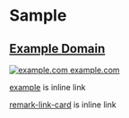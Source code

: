 # Sample

<div class="rlb-container">
  <div class="rlb-content">
    <div class="rlb-info">
      <h2 class="rlb-title">
        <a rel="noopener noreferrer" href="https://example.com" class="rlb-title-link">
          Example Domain
        </a>
      </h2>
    </div>
  </div>
  <div class="rlb-footer">
    <a rel="noopener noreferrer" href="https://example.com" class="rlb-footer-link">
      <img alt="example.com" src="https://www.google.com/s2/favicons?domain=https://example.com" class="rlb-favicon">
      example.com
    </a>
  </div>
</div>

[example](https://example.com/) is inline link

[remark-link-card](https://www.npmjs.com/package/remark-link-card) is inline link
